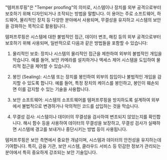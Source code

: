 "템퍼프루핑"은 "Temper proofing"의 의미로, 시스템이나 장치를 외부 공격으로부터 보호하기 위해 디자인되거나 조작되는 방법을 말합니다. 이 용어는 주로 소프트웨어, 하드웨어, 물리적인 장치 등 다양한 분야에서 사용되며, 무결성을 유지하고 시스템의 보안을 강화하는 목적으로 활용됩니다.

템퍼프루핑은 시스템에 대한 불법적인 접근, 데이터 변조, 해킹 등의 외부 공격으로부터 보호하기 위해 사용되며, 일반적으로 다음과 같은 방법들을 포함할 수 있습니다:

1. 물리적인 보호: 장치나 시스템의 물리적인 접근을 제한하여 외부의 불법적인 개입을 막습니다. 예를 들어, 보안 카메라를 설치하거나 액세스 제어 시스템을 도입하여 물리적 접근을 제어할 수 있습니다.

2. 봉인 (Sealing): 시스템 또는 장치를 봉인하여 외부의 침입이나 불법적인 개입을 감지할 수 있도록 합니다. 예를 들어, 특정 장치의 케이스를 봉인하고, 봉인이 훼손되면 이를 감지할 수 있는 기술을 사용합니다.

3. 보안 소프트웨어: 시스템의 소프트웨어를 템퍼프루핑을 방지하도록 설계하여 외부에서 불법적으로 변경하거나 악의적인 코드를 삽입하는 것을 막습니다.

4. 무결성 검사: 시스템이나 데이터의 무결성을 검사하여 변조되지 않았는지를 확인합니다. 해시 함수 등을 사용하여 데이터의 무결성을 보장하고, 무결성 검사가 실패하면 시스템에 경고를 보내거나 중단시키는 방법 등이 사용됩니다.

템퍼프루핑은 보안 측면에서 중요한 개념이며, 시스템과 데이터의 안전성을 유지하는데 기여합니다. 특히, 금융 기관, 보안 시스템, 클라우드 서비스 등 민감한 정보가 관리되는 분야에서 특히 중요하게 강조되는 보안 기술입니다.
